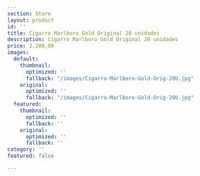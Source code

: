 ```yaml
---
section: Store
layout: product
id: ''
title: Cigarro Marlboro Gold Original 20 unidades
description: Cigarro Marlboro Gold Original 20 unidades
price: 2.200,00
images:
  default:
    thumbnail:
      optimized: ''
      fallback: "/images/Cigarro-Marlboro-Gold-Orig-20U.jpg"
    original:
      optimized: ''
      fallback: "/images/Cigarro-Marlboro-Gold-Orig-20U.jpg"
  featured:
    thumbnail:
      optimized: ''
      fallback: ''
    original:
      optimized: ''
      fallback: ''
category: ''
featured: false

---
```

